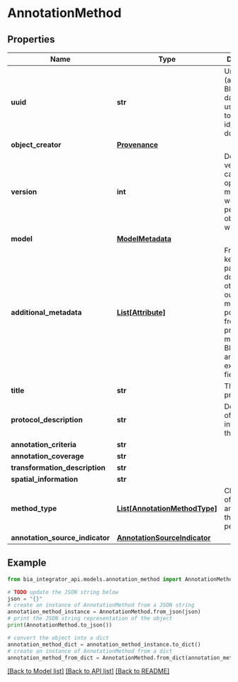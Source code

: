 # AnnotationMethod


## Properties

Name | Type | Description | Notes
------------ | ------------- | ------------- | -------------
**uuid** | **str** | Unique ID (across the BIA database) used to refer to and identify a document. | 
**object_creator** | [**Provenance**](Provenance.md) |  | 
**version** | **int** | Document version. This can&#39;t be optional to make sure we never persist objects without it | 
**model** | [**ModelMetadata**](ModelMetadata.md) |  | [optional] 
**additional_metadata** | [**List[Attribute]**](Attribute.md) | Freeform key-value pairs that don&#39;t otherwise fit our data model, potentially from user provided metadata, BIA curation, and experimental fields. | [optional] 
**title** | **str** | The title of a protocol. | 
**protocol_description** | **str** | Description of actions involved in the process. | 
**annotation_criteria** | **str** |  | [optional] 
**annotation_coverage** | **str** |  | [optional] 
**transformation_description** | **str** |  | [optional] 
**spatial_information** | **str** |  | [optional] 
**method_type** | [**List[AnnotationMethodType]**](AnnotationMethodType.md) | Classification of the kind of annotation that was performed. | 
**annotation_source_indicator** | [**AnnotationSourceIndicator**](AnnotationSourceIndicator.md) |  | [optional] 

## Example

```python
from bia_integrator_api.models.annotation_method import AnnotationMethod

# TODO update the JSON string below
json = "{}"
# create an instance of AnnotationMethod from a JSON string
annotation_method_instance = AnnotationMethod.from_json(json)
# print the JSON string representation of the object
print(AnnotationMethod.to_json())

# convert the object into a dict
annotation_method_dict = annotation_method_instance.to_dict()
# create an instance of AnnotationMethod from a dict
annotation_method_from_dict = AnnotationMethod.from_dict(annotation_method_dict)
```
[[Back to Model list]](../README.md#documentation-for-models) [[Back to API list]](../README.md#documentation-for-api-endpoints) [[Back to README]](../README.md)


